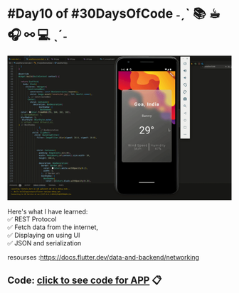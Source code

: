 
#  #Day10 of  #30DaysOfCode  ˗ˏˋ 📚 ☕︎ 🎧 ⚯ 💻 ˎˊ˗ 
![project work video](./video10.gif)



Here's what I have learned:  <br>
✅ REST Protocol <br>
✅ Fetch data from the internet, <br>
✅ Displaying on using UI <br>
✅ JSON and serialization <br>


 resourses :https://docs.flutter.dev/data-and-backend/networking

## Code: [click to see code for APP](/day10/code/app/) 📋
 
 